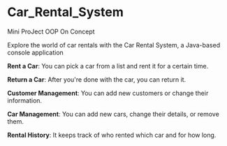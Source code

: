 # Car_Rental_System

Mini ProJect OOP On Concept

Explore the world of car rentals with the Car Rental System, a Java-based console application

**Rent a Car**: You can pick a car from a list and rent it for a certain time.

**Return a Car**: After you're done with the car, you can return it.

**Customer Management**: You can add new customers or change their information.

**Car Management**: You can add new cars, change their details, or remove them.

**Rental History**: It keeps track of who rented which car and for how long.

